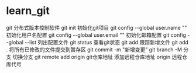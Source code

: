 # learn_git
git
分布式版本控制软件
git init 初始化git项目
git config --global user.name "" 初始化用户名配置
git config --global user.email  "" 初始化邮箱配置
git config --global --list 列出配置文件
git status 查看git状态
git add 跟踪新增文件
git add . 将所有已修改的文件提交到暂存区
git commit -m "新增变更"
git branch -M 分支 切换分支
git remote add origin git仓库地址  添加远程仓库地址 origin 远程仓库代号

